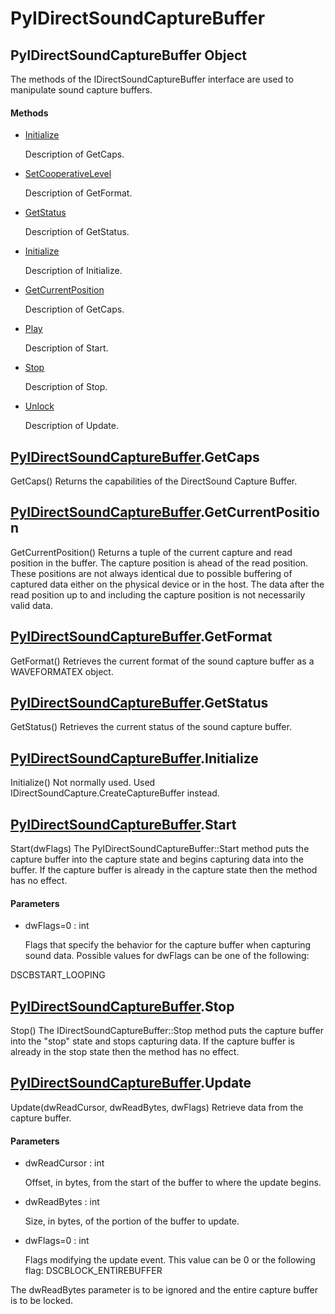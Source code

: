 # PyIDirectSoundCaptureBuffer

## PyIDirectSoundCaptureBuffer Object



The methods of the IDirectSoundCaptureBuffer interface are used to manipulate sound capture buffers\.

#### Methods


  - [Initialize](PyIDirectSoundCaptureBuffer.md#pyidirectsoundcapturebufferinitialize)

    Description of GetCaps\.&nbsp;

  - [SetCooperativeLevel](PyIDirectSoundCaptureBuffer.md#pyidirectsoundcapturebuffersetcooperativelevel)

    Description of GetFormat\.&nbsp;

  - [GetStatus](PyIDirectSoundCaptureBuffer.md#pyidirectsoundcapturebuffergetstatus)

    Description of GetStatus\.&nbsp;

  - [Initialize](PyIDirectSoundCaptureBuffer.md#pyidirectsoundcapturebufferinitialize)

    Description of Initialize\.&nbsp;

  - [GetCurrentPosition](PyIDirectSoundCaptureBuffer.md#pyidirectsoundcapturebuffergetcurrentposition)

    Description of GetCaps\.&nbsp;

  - [Play](PyIDirectSoundCaptureBuffer.md#pyidirectsoundcapturebufferplay)

    Description of Start\.&nbsp;

  - [Stop](PyIDirectSoundCaptureBuffer.md#pyidirectsoundcapturebufferstop)

    Description of Stop\.&nbsp;

  - [Unlock](PyIDirectSoundCaptureBuffer.md#pyidirectsoundcapturebufferunlock)

    Description of Update\.&nbsp;

## [PyIDirectSoundCaptureBuffer](#pyidirectsoundcapturebuffer)\.GetCaps

GetCaps\(\)
Returns the capabilities of the DirectSound Capture Buffer\.

## [PyIDirectSoundCaptureBuffer](#pyidirectsoundcapturebuffer)\.GetCurrentPosition

GetCurrentPosition\(\)
Returns a tuple of the current capture and read position in the buffer\. The capture position is ahead of the read position\. These positions are not always identical due to possible buffering of captured data either on the physical device or in the host\. The data after the read position up to and including the capture position is not necessarily valid data\.

## [PyIDirectSoundCaptureBuffer](#pyidirectsoundcapturebuffer)\.GetFormat

GetFormat\(\)
Retrieves the current format of the sound capture buffer as a WAVEFORMATEX object\.

## [PyIDirectSoundCaptureBuffer](#pyidirectsoundcapturebuffer)\.GetStatus

GetStatus\(\)
Retrieves the current status of the sound capture buffer\.

## [PyIDirectSoundCaptureBuffer](#pyidirectsoundcapturebuffer)\.Initialize

Initialize\(\)
Not normally used\. Used IDirectSoundCapture\.CreateCaptureBuffer instead\.

## [PyIDirectSoundCaptureBuffer](#pyidirectsoundcapturebuffer)\.Start

Start\(dwFlags\)
The PyIDirectSoundCaptureBuffer::Start method puts the capture buffer into the capture state and begins capturing data into the buffer\. If the capture buffer is already in the capture state then the method has no effect\.

#### Parameters


  - dwFlags=0 : int

    Flags that specify the behavior for the capture buffer when capturing sound data\. Possible values for dwFlags can be one of the following: 

DSCBSTART\_LOOPING

## [PyIDirectSoundCaptureBuffer](#pyidirectsoundcapturebuffer)\.Stop

Stop\(\)
The IDirectSoundCaptureBuffer::Stop method puts the capture buffer into the "stop" state and stops capturing data\. If the capture buffer is already in the stop state then the method has no effect\.

## [PyIDirectSoundCaptureBuffer](#pyidirectsoundcapturebuffer)\.Update

Update\(dwReadCursor, dwReadBytes, dwFlags\)
Retrieve data from the capture buffer\.

#### Parameters


  - dwReadCursor : int

    Offset, in bytes, from the start of the buffer to where the update begins\.

  - dwReadBytes : int

    Size, in bytes, of the portion of the buffer to update\.

  - dwFlags=0 : int

    Flags modifying the update event\. This value can be 0 or the following flag: DSCBLOCK\_ENTIREBUFFER 

The dwReadBytes parameter is to be ignored and the entire capture buffer is to be locked\.